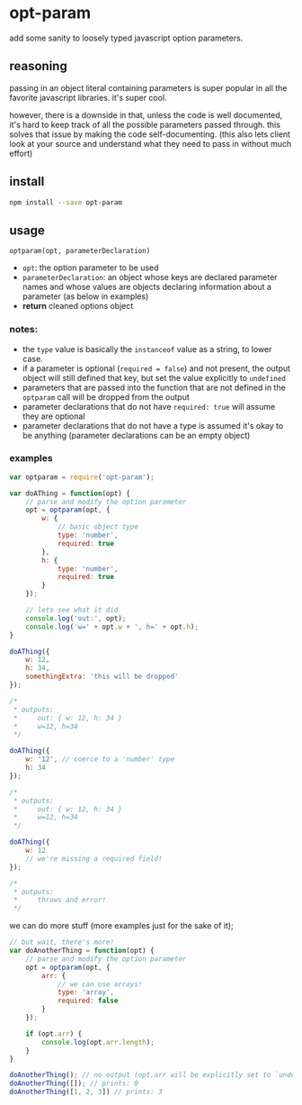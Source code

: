 # opt-param

add some sanity to loosely typed javascript option parameters.

## reasoning

passing in an object literal containing parameters is super popular in all the favorite javascript libraries. it's super cool.

however, there is a downside in that, unless the code is well documented, it's hard to keep track of all the possible parameters passed through. this solves that issue by making the code self-documenting. (this also lets client look at your source and understand what they need to pass in without much effort)

## install

```sh
npm install --save opt-param
```

## usage

`optparam(opt, parameterDeclaration)`

* `opt`: the option parameter to be used
* `parameterDeclaration`: an object whose keys are declared parameter names and whose values are objects declaring information about a parameter (as below in examples)
* **return** cleaned options object

### notes:

* the `type` value is basically the `instanceof` value as a string, to lower case.
* if a parameter is optional (`required = false`) and not present, the output object will still defined that key, but set the value explicitly to `undefined`
* parameters that are passed into the function that are not defined in the `optparam` call will be dropped from the output
* parameter declarations that do not have `required: true` will assume they are optional
* parameter declarations that do not have a type is assumed it's okay to be anything (parameter declarations can be an empty object)

### examples

```js
var optparam = require('opt-param');

var doAThing = function(opt) {
	// parse and modify the option parameter
	opt = optparam(opt, {
		w: {
			// basic object type
			type: 'number',
			required: true
		},
		h: {
			type: 'number',
			required: true
		}
	});

	// lets see what it did
	console.log('out:', opt);
	console.log('w=' + opt.w + ', h=' + opt.h);
}

doAThing({
	w: 12,
	h: 34,
	somethingExtra: 'this will be dropped'
});

/*
 * outputs:
 *     out: { w: 12, h: 34 }
 *     w=12, h=34
 */

doAThing({
	w: '12', // coerce to a 'number' type
	h: 34
});

/*
 * outputs:
 *     out: { w: 12, h: 34 }
 *     w=12, h=34
 */

doAThing({
	w: 12
	// we're missing a required field!
});

/*
 * outputs:
 *     throws and error!
 */
```

we can do more stuff (more examples just for the sake of it);

```js
// but wait, there's more!
var doAnotherThing = function(opt) {
	// parse and modify the option parameter
	opt = optparam(opt, {
		arr: {
			// we can use arrays!
			type: 'array',
			required: false
		}
	});

	if (opt.arr) {
		console.log(opt.arr.length);
	}
}

doAnotherThing(); // no output (opt.arr will be explicitly set to `undefined`)
doAnotherThing([]); // prints: 0
doAnotherThing([1, 2, 3]) // prints: 3
```